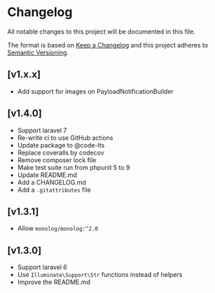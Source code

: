 # Changelog
All notable changes to this project will be documented in this file.

The format is based on [Keep a Changelog](http://keepachangelog.com/en/1.0.0/)
and this project adheres to [Semantic Versioning](http://semver.org/spec/v2.0.0.html).

## [v1.x.x]

- Add support for images on PayloadNotificationBuilder

## [v1.4.0]

- Support laravel 7
- Re-write ci to use GitHub actions
- Update package to @code-lts
- Replace coveralls by codecov
- Remove composer lock file
- Make test suite run from phpunit 5 to 9
- Update README.md
- Add a CHANGELOG.md
- Add a `.gitattributes` file

## [v1.3.1]

- Allow `monolog/monolog:^2.0`

## [v1.3.0]

- Support laravel 6
- Use `Illuminate\Support\Str` functions instead of helpers
- Improve the README.md
